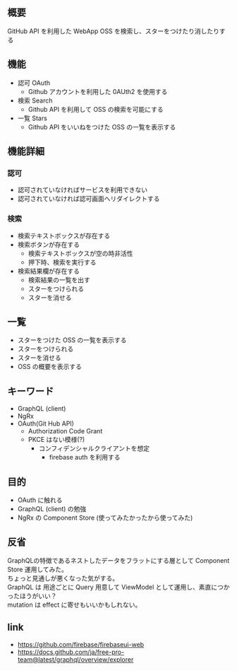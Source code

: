 ## 概要

GitHub API を利用した WebApp
OSS を検索し、スターをつけたり消したりする

## 機能

- 認可 OAuth
  - Github アカウントを利用した 0AUth2 を使用する
- 検索 Search
  - Github API を利用して OSS の検索を可能にする
- 一覧 Stars
  - Github API をいいねをつけた OSS の一覧を表示する

## 機能詳細

### 認可

- 認可されていなければサービスを利用できない
- 認可されていなければ認可画面へリダイレクトする

### 検索

- 検索テキストボックスが存在する
- 検索ボタンが存在する
  - 検索テキストボックスが空の時非活性
  - 押下時、検索を実行する
- 検索結果欄が存在する
  - 検索結果の一覧を出す
  - スターをつけられる
  - スターを消せる

## 一覧

- スターをつけた OSS の一覧を表示する
- スターをつけられる
- スターを消せる
- OSS の概要を表示する

## キーワード

- GraphQL (client)
- NgRx
- OAuth(Git Hub API)
  - Authorization Code Grant
  - PKCE はない模様(?)
    - コンフィデンシャルクライアントを想定
      - firebase auth を利用する

## 目的

- OAuth に触れる
- GraphQL (client) の勉強
- NgRx の Component Store (使ってみたかったから使ってみた)

## 反省
GraphQLの特徴であるネストしたデータをフラットにする層として Component Store 運用してみた。  
ちょっと見通しが悪くなった気がする。  
GraphQL は 用途ごとに Query 用意して ViewModel として運用し、素直につかったほうがいい？  
mutation は effect に寄せもいいかもしれない。  

## link

- https://github.com/firebase/firebaseui-web
- https://docs.github.com/ja/free-pro-team@latest/graphql/overview/explorer
